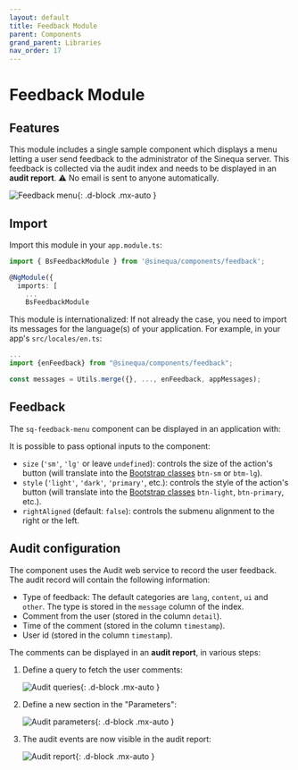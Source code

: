 ```yaml
---
layout: default
title: Feedback Module
parent: Components
grand_parent: Libraries
nav_order: 17
---
```


# Feedback Module

## Features

This module includes a single sample component which displays a menu letting a user send feedback to the administrator of the Sinequa server. This feedback is collected via the audit index and needs to be displayed in an **audit report**. ⚠️ No email is sent to anyone automatically.

![Feedback menu]({{site.baseurl}}assets/modules/feedback/menu.png){: .d-block .mx-auto }

## Import

Import this module in your `app.module.ts`:

```ts
import { BsFeedbackModule } from '@sinequa/components/feedback';

@NgModule({
  imports: [
    ...
    BsFeedbackModule
```

This module is internationalized: If not already the case, you need to import its messages for the language(s) of your application. For example, in your app's `src/locales/en.ts`:

```ts
...
import {enFeedback} from "@sinequa/components/feedback";

const messages = Utils.merge({}, ..., enFeedback, appMessages);
```

## Feedback

The `sq-feedback-menu` component can be displayed in an application with:

<doc-feedback-menu></doc-feedback-menu>

It is possible to pass optional inputs to the component:

- `size` (`'sm'`, `'lg'` or leave `undefined`): controls the size of the action's button (will translate into the [Bootstrap classes](https://getbootstrap.com/docs/4.0/components/buttons/#sizes) `btn-sm` or `btm-lg`).
- `style` (`'light'`, `'dark'`, `'primary'`, etc.): controls the style of the action's button (will translate into the [Bootstrap classes](https://getbootstrap.com/docs/4.0/components/buttons/#examples) `btn-light`, `btn-primary`, etc.).
- `rightAligned` (default: `false`): controls the submenu alignment to the right or the left.

## Audit configuration

The component uses the Audit web service to record the user feedback. The audit record will contain the following information:

- Type of feedback: The default categories are `lang`, `content`, `ui` and `other`. The type is stored in the `message` column of the index.
- Comment from the user (stored in the column `detail`).
- Time of the comment (stored in the column `timestamp`).
- User id (stored in the column `timestamp`).

The comments can be displayed in an **audit report**, in various steps:

1. Define a query to fetch the user comments:

    ![Audit queries]({{site.baseurl}}assets/modules/feedback/audit-query.png){: .d-block .mx-auto }

2. Define a new section in the "Parameters":

    ![Audit parameters]({{site.baseurl}}assets/modules/feedback/audit-param.png){: .d-block .mx-auto }

3. The audit events are now visible in the audit report:

    ![Audit report]({{site.baseurl}}assets/modules/feedback/audit-report.png){: .d-block .mx-auto }
